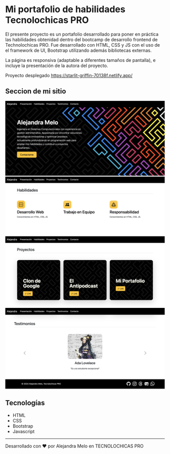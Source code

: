 # Mi portafolio de habilidades Tecnolochicas PRO

El presente proyecto es un portafolio desarrollado para poner en práctica las habilidades obtenidad dentro del bootcamp de desarrollo frontend de Technolochicas PRO.
Fue desarrollado con HTML, CSS y JS con el uso de el framework de UI, Bootstrap utilizando además bibliotecas externas.

La página es responsiva (adaptable a diferentes tamaños de pantalla), e incluye la presentación de la autora del proyecto.

Proyecto desplegado https://starlit-griffin-70138f.netlify.app/

## Seccion de mi sitio

![Presentacion](assets/readme/1.png)
![Habilidades](assets/readme/2.png)
![Proyectos](assets/readme/3.png)
![Testimonios](assets/readme/4.png)
![Contacto](assets/readme/5.png)

## Tecnologías
* HTML
* CSS
* Bootstrap
* Javascript

---
Desarrollado con ❤️ por Alejandra Melo en TECNOLOCHICAS PRO


